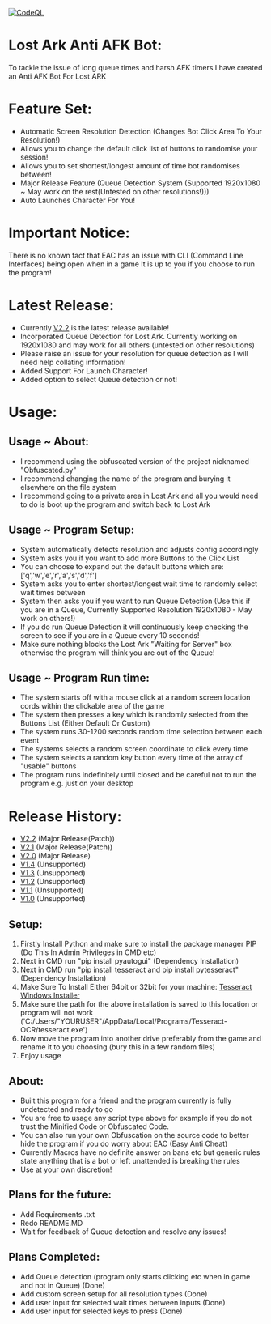 [![CodeQL](https://github.com/InfamyStudio/lostArkAntiAFKBot/actions/workflows/codeql-analysis.yml/badge.svg)](https://github.com/InfamyStudio/lostArkAntiAFKBot/actions/workflows/codeql-analysis.yml)
# Lost Ark Anti AFK Bot:
To tackle the issue of long queue times and harsh AFK timers I have created an Anti AFK Bot For Lost ARK

# Feature Set:
- Automatic Screen Resolution Detection (Changes Bot Click Area To Your Resolution!)
- Allows you to change the default click list of buttons to randomise your session!
- Allows you to set shortest/longest amount of time bot randomises between!
- Major Release Feature (Queue Detection System (Supported 1920x1080 ~ May work on the rest(Untested on other resolutions!)))
- Auto Launches Character For You!

# Important Notice:
There is no known fact that EAC has an issue with CLI (Command Line Interfaces) being open when in a game
It is up to you if you choose to run the program!

# Latest Release:
- Currently [V2.2](https://github.com/InfamyStudio/lostArkAntiAFKBot/releases/tag/V2.2) is the latest release available!
- Incorporated Queue Detection for Lost Ark. Currently working on 1920x1080 and may work for all others (untested on other resolutions)
- Please raise an issue for your resolution for queue detection as I will need help collating information!
- Added Support For Launch Character!
- Added option to select Queue detection or not!

# Usage:
## Usage ~ About:
- I recommend using the obfuscated version of the project nicknamed "Obfuscated.py"
- I recommend changing the name of the program and burying it elsewhere on the file system
- I recommend going to a private area in Lost Ark and all you would need to do is boot up the program and switch back to Lost Ark
## Usage ~ Program Setup:
- System automatically detects resolution and adjusts config accordingly
- System asks you if you want to add more Buttons to the Click List
- You can choose to expand out the default buttons which are: ['q','w','e','r','a','s','d','f']
- System asks you to enter shortest/longest wait time to randomly select wait times between
- System then asks you if you want to run Queue Detection (Use this if you are in a Queue, Currently Supported Resolution 1920x1080 - May work on others!)
- If you do run Queue Detection it will continuously keep checking the screen to see if you are in a Queue every 10 seconds!
- Make sure nothing blocks the Lost Ark "Waiting for Server" box otherwise the program will think you are out of the Queue!
## Usage ~ Program Run time:
- The system starts off with a mouse click at a random screen location cords within the clickable area of the game
- The system then presses a key which is randomly selected from the Buttons List (Either Default Or Custom)
- The system runs 30-1200 seconds random time selection between each event
- The systems selects a random screen coordinate to click every time
- The system selects a random key button every time of the array of "usable" buttons
- The program runs indefinitely until closed and be careful not to run the program e.g. just on your desktop

# Release History:
- [V2.2](https://github.com/InfamyStudio/lostArkAntiAFKBot/releases/tag/V2.2) (Major Release(Patch))
- [V2.1](https://github.com/InfamyStudio/lostArkAntiAFKBot/releases/tag/V2.1) (Major Release(Patch))
- [V2.0](https://github.com/InfamyStudio/lostArkAntiAFKBot/releases/tag/V2.0) (Major Release)
- [V1.4](https://github.com/InfamyStudio/lostArkAntiAFKBot/releases/tag/V1.4) (Unsupported)
- [V1.3](https://github.com/InfamyStudio/lostArkAntiAFKBot/releases/tag/V1.3) (Unsupported)
- [V1.2](https://github.com/InfamyStudio/lostArkAntiAFKBot/releases/tag/V1.2) (Unsupported)
- [V1.1](https://github.com/InfamyStudio/lostArkAntiAFKBot/releases/tag/V1.1) (Unsupported)
- [V1.0](https://github.com/InfamyStudio/lostArkAntiAFKBot/releases/tag/V1.0) (Unsupported)

## Setup:
1) Firstly Install Python and make sure to install the package manager PIP (Do This In Admin Privileges in CMD etc)
2) Next in CMD run "pip install pyautogui" (Dependency Installation)
3) Next in CMD run "pip install tesseract and pip install pytesseract" (Dependency Installation)
4) Make Sure To Install Either 64bit or 32bit for your machine: [Tesseract Windows Installer](https://github.com/UB-Mannheim/tesseract/wiki)
5) Make sure the path for the above installation is saved to this location or program will not work ('C:/Users/"YOURUSER"/AppData/Local/Programs/Tesseract-OCR/tesseract.exe')
6) Now move the program into another drive preferably from the game and rename it to you choosing (bury this in a few random files)
7) Enjoy usage

## About:
- Built this program for a friend and the program currently is fully undetected and ready to go
- You are free to usage any script type above for example if you do not trust the Minified Code or Obfuscated Code.
- You can also run your own Obfuscation on the source code to better hide the program if you do worry about EAC (Easy Anti Cheat)
- Currently Macros have no definite answer on bans etc but generic rules state anything that is a bot or left unattended is breaking the rules
- Use at your own discretion!

## Plans for the future:
- Add Requirements .txt
- Redo README.MD
- Wait for feedback of Queue detection and resolve any issues!

## Plans Completed:
- Add Queue detection (program only starts clicking etc when in game and not in Queue) (Done)
- Add custom screen setup for all resolution types (Done)
- Add user input for selected wait times between inputs (Done)
- Add user input for selected keys to press (Done)
